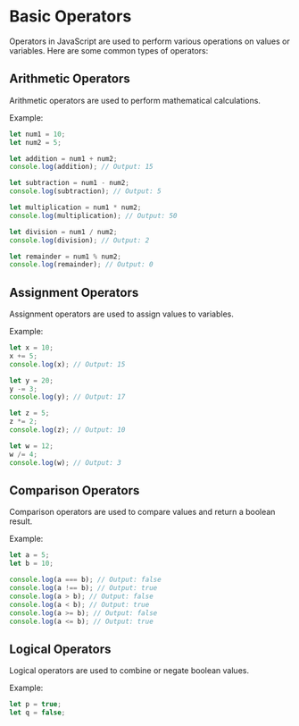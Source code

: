 # Basic Operators

Operators in JavaScript are used to perform various operations on values or variables. Here are some common types of operators:

## Arithmetic Operators

Arithmetic operators are used to perform mathematical calculations.

Example:

```javascript
let num1 = 10;
let num2 = 5;

let addition = num1 + num2;
console.log(addition); // Output: 15

let subtraction = num1 - num2;
console.log(subtraction); // Output: 5

let multiplication = num1 * num2;
console.log(multiplication); // Output: 50

let division = num1 / num2;
console.log(division); // Output: 2

let remainder = num1 % num2;
console.log(remainder); // Output: 0
```

## Assignment Operators

Assignment operators are used to assign values to variables.

Example:

```javascript
let x = 10;
x += 5;
console.log(x); // Output: 15

let y = 20;
y -= 3;
console.log(y); // Output: 17

let z = 5;
z *= 2;
console.log(z); // Output: 10

let w = 12;
w /= 4;
console.log(w); // Output: 3
```

## Comparison Operators

Comparison operators are used to compare values and return a boolean result.

Example:

```javascript
let a = 5;
let b = 10;

console.log(a === b); // Output: false
console.log(a !== b); // Output: true
console.log(a > b); // Output: false
console.log(a < b); // Output: true
console.log(a >= b); // Output: false
console.log(a <= b); // Output: true
```

## Logical Operators

Logical operators are used to combine or negate boolean values.

Example:

```javascript
let p = true;
let q = false;
```
